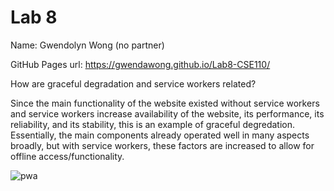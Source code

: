 # Lab 8

Name: Gwendolyn Wong (no partner)

GitHub Pages url: https://gwendawong.github.io/Lab8-CSE110/

How are graceful degradation and service workers related?

Since the main functionality of the website existed without service workers and service workers increase availability of the website, its performance, its reliability, and its stability, this is an example of graceful degredation. Essentially, the main components already operated well in many aspects broadly, but with service workers, these factors are increased to allow for offline access/functionality. 

![pwa](https://github.com/gwendawong/Lab8-CSE110/assets/146399774/6d3b15ce-f82a-476f-a8a1-9da410af4108)
